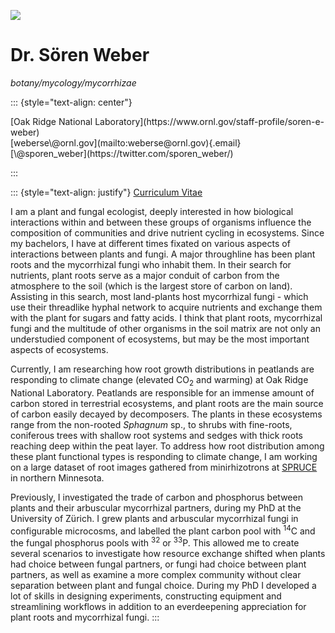 ![](/Users/5o4/Documents/GitHub/srnwbr.github.io/IMG-2499.jpg)

# Dr. Sören Weber

*botany/mycology/mycorrhizae*

::: {style="text-align: center"}
<p>[Oak Ridge National Laboratory](https://www.ornl.gov/staff-profile/soren-e-weber)<br>
[weberse\@ornl.gov](mailto:weberse@ornl.gov){.email}<br>
[\@sporen_weber](https://twitter.com/sporen_weber/)</p>
:::



::: {style="text-align: justify"}
[Curriculum Vitae](/Users/5o4/Documents/GitHub/srnwbr.github.io/weber_cv_aug3_2023.pdf)

I am a plant and fungal ecologist, deeply interested in how biological interactions within and between these groups of organisms influence the composition of communities and drive nutrient cycling in ecosystems. Since my bachelors, I have at different times fixated on various aspects of interactions between plants and fungi. A major throughline has been plant roots and the mycorrhizal fungi who inhabit them. In their search for nutrients, plant roots serve as a major conduit of carbon from the atmosphere to the soil (which is the largest store of carbon on land). Assisting in this search, most land-plants host mycorrhizal fungi - which use their threadlike hyphal network to acquire nutrients and exchange them with the plant for sugars and fatty acids. I think that plant roots, mycorrhizal fungi and the multitude of other organisms in the soil matrix are not only an understudied component of ecosystems, but may be the most important aspects of ecosystems. 

Currently, I am researching how root growth distributions in peatlands are responding to climate change (elevated CO<sub>2</sub> and warming) at Oak Ridge National Laboratory. Peatlands are responsible for an immense amount of carbon stored in terrestrial ecosystems, and plant roots are the main source of carbon easily decayed by decomposers. The plants in these ecosystems range from the non-rooted *Sphagnum* sp., to shrubs with fine-roots, coniferous trees with shallow root systems and sedges with thick roots reaching deep within the peat layer. To address how root distribution among these plant functional types is responding to climate change, I am working on a large dataset of root images gathered from minirhizotrons at [SPRUCE](https://mnspruce.ornl.gov/) in northern Minnesota. 

Previously, I investigated the trade of carbon and phosphorus between plants and their arbuscular mycorrhizal partners, during my PhD at the University of Zürich. I grew plants and arbuscular mycorrhizal fungi in configurable microcosms, and labelled the plant carbon pool with <sup>14</sup>C and the fungal phosphorus pools with <sup>32</sup> or <sup>33</sup>P. This allowed me to create several scenarios to investigate how resource exchange shifted when plants had choice between fungal partners, or fungi had choice between plant partners, as well as examine a more complex community without clear separation between plant and fungal choice. During my PhD I developed a lot of skills in designing experiments, constructing equipment and streamlining workflows in addition to an everdeepening appreciation for plant roots and mycorrhizal fungi.
:::


